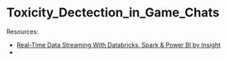 # Toxicity_Dectection_in_Game_Chats

Resources:
* [Real-Time Data Streaming With Databricks, Spark & Power BI by Insight](https://www.insight.com/en_US/content-and-resources/tech-tutorials/real-time-data-streaming-with-databricks-spark-and-power-bi.html)
* 
